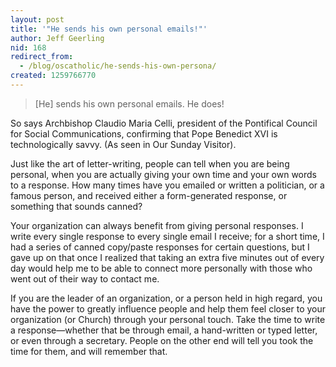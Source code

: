 ```yaml
---
layout: post
title: '"He sends his own personal emails!"'
author: Jeff Geerling
nid: 168
redirect_from:
  - /blog/oscatholic/he-sends-his-own-persona/
created: 1259766770
---
```

<blockquote>[He] sends his own personal emails. He does!</blockquote>
<p>So says Archbishop Claudio Maria Celli, president of the Pontifical Council for Social Communications, confirming that Pope Benedict XVI is technologically savvy. (As seen in Our Sunday Visitor).</p>
<p>Just like the art of letter-writing, people can tell when you are being personal, when you are actually giving your own time and your own words to a response. How many times have you emailed or written a politician, or a famous person, and received either a form-generated response, or something that sounds canned?</p>
<p>Your organization can always benefit from giving personal responses. I write every single response to every single email I receive; for a short time, I had a series of canned copy/paste responses for certain questions, but I gave up on that once I realized that taking an extra five minutes out of every day would help me to be able to connect more personally with those who went out of their way to contact me.</p>
<p>If you are the leader of an organization, or a person held in high regard, you have the power to greatly influence people and help them feel closer to your organization (or Church) through your personal touch. Take the time to write a response&mdash;whether that be through email, a hand-written or typed letter, or even through a secretary. People on the other end will tell you took the time for them, and will remember that.</p>
